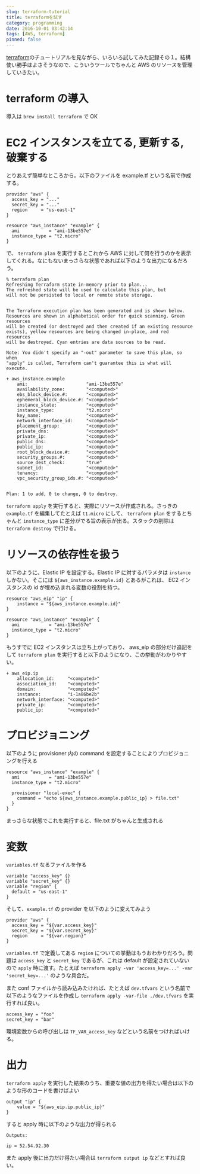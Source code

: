 ```yaml
---
slug: terraform-tutorial
title: terraformを試す
category: programming
date: 2016-10-01 03:42:14
tags: [AWS, terraform]
pinned: false
---
```


[terraform](https://www.terraform.io/)のチュートリアルを見ながら、いろいろ試してみた記録その１。結構使い勝手はよさそうなので、こういうツールでちゃんと AWS のリソースを管理していきたい。

# terraform の導入

導入は `brew install terraform` で OK

# EC2 インスタンスを立てる, 更新する, 破棄する

とりあえず簡単なところから。以下のファイルを example.tf という名前で作成する。

```
provider "aws" {
  access_key = "..."
  secret_key = "..."
  region     = "us-east-1"
}

resource "aws_instance" "example" {
  ami           = "ami-13be557e"
  instance_type = "t2.micro"
}
```

で、 `terraform plan` を実行するとこれから AWS に対して何を行うのかを表示してくれる。なにもないまっさらな状態であれば以下のような出力になるだろう。

```
% terraform plan
Refreshing Terraform state in-memory prior to plan...
The refreshed state will be used to calculate this plan, but
will not be persisted to local or remote state storage.


The Terraform execution plan has been generated and is shown below.
Resources are shown in alphabetical order for quick scanning. Green resources
will be created (or destroyed and then created if an existing resource
exists), yellow resources are being changed in-place, and red resources
will be destroyed. Cyan entries are data sources to be read.

Note: You didn't specify an "-out" parameter to save this plan, so when
"apply" is called, Terraform can't guarantee this is what will execute.

+ aws_instance.example
    ami:                      "ami-13be557e"
    availability_zone:        "<computed>"
    ebs_block_device.#:       "<computed>"
    ephemeral_block_device.#: "<computed>"
    instance_state:           "<computed>"
    instance_type:            "t2.micro"
    key_name:                 "<computed>"
    network_interface_id:     "<computed>"
    placement_group:          "<computed>"
    private_dns:              "<computed>"
    private_ip:               "<computed>"
    public_dns:               "<computed>"
    public_ip:                "<computed>"
    root_block_device.#:      "<computed>"
    security_groups.#:        "<computed>"
    source_dest_check:        "true"
    subnet_id:                "<computed>"
    tenancy:                  "<computed>"
    vpc_security_group_ids.#: "<computed>"


Plan: 1 to add, 0 to change, 0 to destroy.
```

`terraform apply` を実行すると、実際にリソースが作成される。さっきの `example.tf` を編集してたとえば `t1.micro` にして、 `terraform plan` をするとちゃんと `instance_type` に差分がでる旨の表示が出る。スタックの削除は `terraform destroy` で行ける。

# リソースの依存性を扱う

以下のように、Elastic IP を設定する。Elastic IP に対するパラメタは `instance` しかない。そこには `${aws_instance.example.id}` とあるがこれは、 EC2 インスタンスの id が埋め込まれる変数の役割を持つ。

```
resource "aws_eip" "ip" {
    instance = "${aws_instance.example.id}"
}

resource "aws_instance" "example" {
  ami           = "ami-13be557e"
  instance_type = "t2.micro"
}
```

もうすでに EC2 インスタンスは立ち上がっており、 aws_eip の部分だけ追記をして `terraform plan` を実行すると以下のようになり、この挙動がわかりやすい。

```
+ aws_eip.ip
    allocation_id:     "<computed>"
    association_id:    "<computed>"
    domain:            "<computed>"
    instance:          "i-1a86be2b"
    network_interface: "<computed>"
    private_ip:        "<computed>"
    public_ip:         "<computed>"
```

# プロビジョニング

以下のように provisioner 内の command を設定することによりプロビジョニングを行える

```
resource "aws_instance" "example" {
  ami           = "ami-13be557e"
  instance_type = "t2.micro"

  provisioner "local-exec" {
    command = "echo ${aws_instance.example.public_ip} > file.txt"
  }
}
```

まっさらな状態でこれを実行すると、file.txt がちゃんと生成される

# 変数

`variables.tf` なるファイルを作る

```
variable "access_key" {}
variable "secret_key" {}
variable "region" {
  default = "us-east-1"
}
```

そして、`example.tf` の provider を以下のように変えてみよう

```
provider "aws" {
  access_key = "${var.access_key}"
  secret_key = "${var.secret_key}"
  region     = "${var.region}"
}
```

`variables.tf` で定義してある `region` についての挙動はもうおわかりだろう。問題は `access_key` と `secret_key` であるが、これは default が設定されていないので `apply` 時に渡す。たとえば `terraform apply -var 'access_key=...' -var 'secret_key=...'` のような具合だ。

また conf ファイルから読み込みたければ、たとえば `dev.tfvars` という名前で以下のようなファイルを作成し `terraform apply -var-file ./dev.tfvars` を実行すれば良い。

```
access_key = "foo"
secret_key = "bar"
```

環境変数からの呼び出しは `TF_VAR_access_key` などという名前をつければいける。

# 出力

`terraform apply` を実行した結果のうち、重要な値の出力を得たい場合は以下のような形のコードを書けばよい

```
output "ip" {
    value = "${aws_eip.ip.public_ip}"
}
```

すると apply 時に以下のような出力が得られる

```
Outputs:

ip = 52.54.92.30
```

また apply 後に出力だけ得たい場合は `terraform output ip` などとすれば良い。

